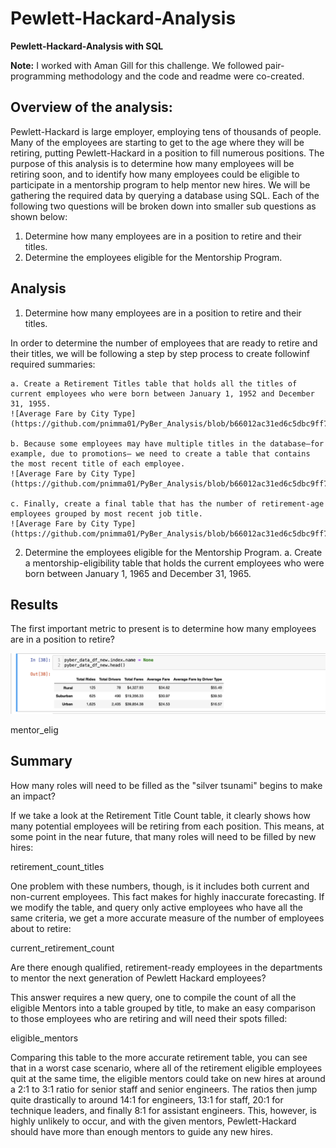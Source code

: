 # Pewlett-Hackard-Analysis
**Pewlett-Hackard-Analysis with SQL**

**Note:**
I worked with Aman Gill for this challenge. We followed pair-programming methodology and the code and readme were co-created.

## **Overview of the analysis:**
Pewlett-Hackard is large employer, employing tens of thousands of people. Many of the employees are starting to get to the age where they will be retiring, putting Pewlett-Hackard in a position to fill numerous positions. The purpose of this analysis is to determine how many employees will be retiring soon, and to identify how many employees could be eligible to participate in a mentorship program to help mentor new hires.
We will be gathering the required data by querying a database using SQL. Each of the following two questions will be broken down into smaller sub questions as shown below:

1. Determine how many employees are in a position to retire and their titles.
2. Determine the employees eligible for the Mentorship Program.

## **Analysis**

1. Determine how many employees are in a position to retire and their titles.

In order to determine the number of employees that are ready to retire and their titles, we will be following a step by step process to create followinf required summaries:

    a. Create a Retirement Titles table that holds all the titles of current employees who were born between January 1, 1952 and December 31, 1955.
    ![Average Fare by City Type](https://github.com/pnimma01/PyBer_Analysis/blob/b66012ac31ed6c5dbc9ff775542ca501bb5a81f9/Challenge/Resources/Average%20Fare%20Group%20By.png)

    b. Because some employees may have multiple titles in the database—for example, due to promotions— we need to create a table that contains the most recent title of each employee.
    ![Average Fare by City Type](https://github.com/pnimma01/PyBer_Analysis/blob/b66012ac31ed6c5dbc9ff775542ca501bb5a81f9/Challenge/Resources/Average%20Fare%20Group%20By.png)

    c. Finally, create a final table that has the number of retirement-age employees grouped by most recent job title.
    ![Average Fare by City Type](https://github.com/pnimma01/PyBer_Analysis/blob/b66012ac31ed6c5dbc9ff775542ca501bb5a81f9/Challenge/Resources/Average%20Fare%20Group%20By.png)

2. Determine the employees eligible for the Mentorship Program.
    a. Create a mentorship-eligibility table that holds the current employees who were born between January 1, 1965 and December 31, 1965.

## **Results**
The first important metric to present is to determine how many employees are in a position to retire? 

![Average Fare by City Type](https://github.com/pnimma01/PyBer_Analysis/blob/b66012ac31ed6c5dbc9ff775542ca501bb5a81f9/Challenge/Resources/Average%20Fare%20Group%20By.png)

mentor_elig

## **Summary**
How many roles will need to be filled as the "silver tsunami" begins to make an impact?

If we take a look at the Retirement Title Count table, it clearly shows how many potential employees will be retiring from each position. This means, at some point in the near future, that many roles will need to be filled by new hires:

retirement_count_titles

One problem with these numbers, though, is it includes both current and non-current employees. This fact makes for highly inaccurate forecasting. If we modify the table, and query only active employees who have all the same criteria, we get a more accurate measure of the number of employees about to retire:

current_retirement_count

Are there enough qualified, retirement-ready employees in the departments to mentor the next generation of Pewlett Hackard employees?

This answer requires a new query, one to compile the count of all the eligible Mentors into a table grouped by title, to make an easy comparison to those employees who are retiring and will need their spots filled:

eligible_mentors

Comparing this table to the more accurate retirement table, you can see that in a worst case scenario, where all of the retirement eligible employees quit at the same time, the eligible mentors could take on new hires at around a 2:1 to 3:1 ratio for senior staff and senior engineers. The ratios then jump quite drastically to around 14:1 for engineers, 13:1 for staff, 20:1 for technique leaders, and finally 8:1 for assistant engineers. This, however, is highly unlikely to occur, and with the given mentors, Pewlett-Hackard should have more than enough mentors to guide any new hires.